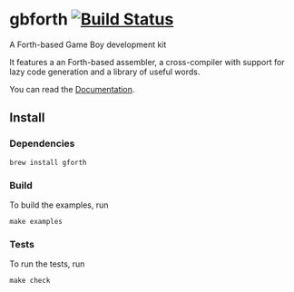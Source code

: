 # gbforth [![Build Status](https://travis-ci.org/ams-hackers/gbforth.svg?branch=master)](https://travis-ci.org/ams-hackers/gbforth)
A Forth-based Game Boy development kit

It features a an Forth-based assembler, a cross-compiler with support
for lazy code generation and a library of useful words.

You can read the [Documentation](https://ams-hackers.github.io/gbforth/).

## Install

### Dependencies

```
brew install gforth
```

### Build

To build the examples, run

```
make examples
```

### Tests

To run the tests, run
```
make check
```
